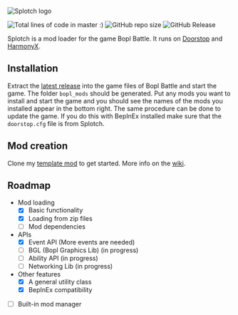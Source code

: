 ![Splotch logo](https://github.com/ReallyBadDeveloper/Splotch/blob/master/repo/splotchlogo.png?raw=true)

![Total lines of code in master :)](https://tokei.rs/b1/github/commandblox/splotch?category=lines)
![GitHub repo size](https://img.shields.io/github/repo-size/commandblox/Splotch?style=plastic)
![GitHub Release](https://img.shields.io/github/v/release/commandblox/Splotch?style=plastic&label=latest%20release)

Splotch is a mod loader for the game Bopl Battle. It runs on [Doorstop](https://github.com/NeighTools/UnityDoorstop) and [HarmonyX](https://github.com/BepInEx/HarmonyX).

## Installation
Extract the [latest release](https://github.com/commandblox/Splotch/releases/latest) into the game files of Bopl Battle and start the game. The folder `bopl_mods` should be generated. Put any mods you want to install and start the game and you should see the names of the mods you installed appear in the bottom right. The same procedure can be done to update the game. If you do this with BepInEx installed make sure that the `doorstop.cfg` file is from Splotch.

## Mod creation
Clone my [template mod](https://github.com/commandblox/Splotch-Mod-Template) to get started. More info on the [wiki](https://github.com/commandblox/Splotch/wiki/Mod-Development).

## Roadmap
 - Mod loading
   - [x] Basic functionality
   - [x] Loading from zip files
   - [ ] Mod dependencies
 - APIs
   - [x] Event API (More events are needed)
   - [ ] BGL (Bopl Graphics Lib) (in progress)
   - [ ] Ability API (in progress)
   - [ ] Networking Lib (in progress)
 - Other features
   - [x] A general utility class
   - [x] BepInEx compatibility
 - [ ] Built-in mod manager
